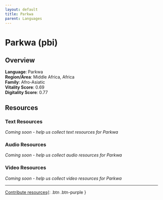 ```yaml
---
layout: default
title: Parkwa
parent: Languages
---
```


# Parkwa (pbi)

## Overview

**Language**: Parkwa  
**Region/Area**: Middle Africa, Africa  
**Family**: Afro-Asiatic  
**Vitality Score**: 0.69  
**Digitality Score**: 0.77  

## Resources

### Text Resources
*Coming soon - help us collect text resources for Parkwa*

### Audio Resources
*Coming soon - help us collect audio resources for Parkwa*

### Video Resources
*Coming soon - help us collect video resources for Parkwa*

---

[Contribute resources](https://fairtrain.github.io/){: .btn .btn-purple }
